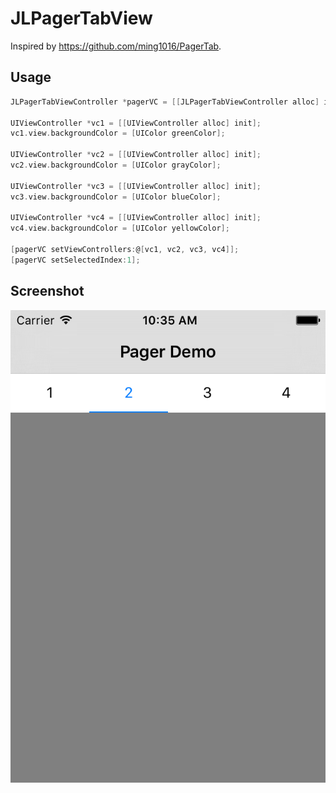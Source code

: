 # JLPagerTabView

Inspired by https://github.com/ming1016/PagerTab.

## Usage

```objective-c
JLPagerTabViewController *pagerVC = [[JLPagerTabViewController alloc] initWithTabTitles:@[@"1", @"2", @"3", @"4"]];

UIViewController *vc1 = [[UIViewController alloc] init];
vc1.view.backgroundColor = [UIColor greenColor];
    
UIViewController *vc2 = [[UIViewController alloc] init];
vc2.view.backgroundColor = [UIColor grayColor];
    
UIViewController *vc3 = [[UIViewController alloc] init];
vc3.view.backgroundColor = [UIColor blueColor];
    
UIViewController *vc4 = [[UIViewController alloc] init];
vc4.view.backgroundColor = [UIColor yellowColor];
    
[pagerVC setViewControllers:@[vc1, vc2, vc3, vc4]];
[pagerVC setSelectedIndex:1];

```
## Screenshot

![screenshot](./screenshot.png)